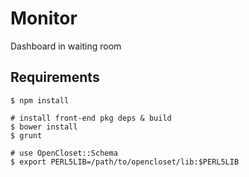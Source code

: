 # Monitor #

Dashboard in waiting room

## Requirements ##

    $ npm install

    # install front-end pkg deps & build
    $ bower install
    $ grunt
    
    # use OpenCloset::Schema
    $ export PERL5LIB=/path/to/opencloset/lib:$PERL5LIB
